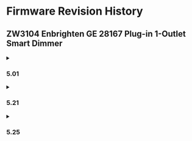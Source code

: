 # Firmware Revision History
## ZW3104 Enbrighten GE 28167 Plug-in 1-Outlet Smart Dimmer
<details>
<summary><h3>5.01</h3></summary>
<br>
1. Original Release Firmware<br>
OTA file not released for this version due to lack of support for Adesto flash in newer hardware.
</details>
<details>
<summary><h3>5.21</h3></summary>
<br>
1. Modified the button press process to change the LED status<br>
2. Modified the value to 2 for the parameter #8, #10 and #12<br>
3. Modified the asscoation to 3 groups (5 node each group)<br>
4. Added Instantaneous Reports CC, Scene Activation CC and Scene Actuator CC<br>
5. Modified the button press process for association group 2 and 3<br>
6. Modified the lifeline assocation group, 5 node will send singlecast message when the devicereset locally<br>
7. Removed CRC<br>
8. Updated to S-0<br>
9. Modified some command classes to support both security and non-security network<br>
10. Updated the multilevel command class to version 2<br>
11. Added parameter 6<br>
12. Modify the default status for LED
</details>
<details>
<summary><h3>5.25</h3></summary>
<br>
1. Added parameter #16<br>
2. Added minimum dim level<br>
3. Added button press process to enter switch mode<br>
4. Fixed Scene Actuator Configuration<br>
5. Fixed Scene Activation command class<br>
6. Fixed the dimming duration for command class Switch Multilevel Set
</details>
